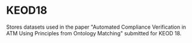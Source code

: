 # KEOD18

Stores datasets used in the paper "Automated Compliance Verification in ATM Using Principles from Ontology Matching" submitted for KEOD 18.
